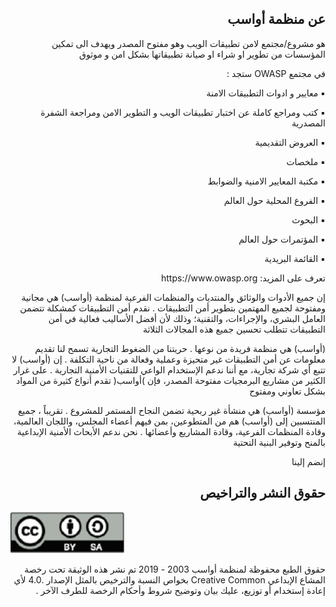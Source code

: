 <h2 dir='rtl' align='right'>عن منظمة أواسب </h2>

<p dir='rtl' align='right'>هو مشروع/مجتمع لامن تطبيقات الويب وهو مفتوح المصدر ويهدف الى تمكين المؤسسات من تطوير او شراء او صيانة تطبيقاتها بشكل امن و موثوق </p>


 <p dir='rtl' align='right'> في مجتمع OWASP ستجد : </p> 

<p dir='rtl' align='right'> ▪️ معايير و ادوات التطبيقات الامنة </p>
<p dir='rtl' align='right'> ▪️ كتب ومراجع كاملة عن اختبار تطبيقات الويب و التطوير الامن ومراجعة الشفرة المصدرية </p>
<p dir='rtl' align='right'> ▪️ العروض التقديمية </p>
<p dir='rtl' align='right'> ▪️ ملخصات </p>
<p dir='rtl' align='right'> ▪️ مكتبة المعايير الامنية والضوابط </p>
<p dir='rtl' align='right'> ▪️ الفروع المحلية حول العالم </p>
<p dir='rtl' align='right'> ▪️ البحوث </p>
<p dir='rtl' align='right'> ▪️ المؤتمرات حول العالم </p>
<p dir='rtl' align='right'> ▪️ القائمة البريدية </p>


<p dir='rtl' align='right'> تعرف على المزيد:   https://www.owasp.org </p>

<p dir='rtl' align='right'> 
إن جميع الأدوات والوثائق والمنتديات والمنظمات الفرعية لمنظمة (أواسب) هي
مجانية ومفتوحة لجميع المهتمين بتطوير أمن التطبيقات . نقدم أمن التطبيقات
كمشكلة تتضمن العامل البشري، والإجراءات، والتقنية؛ وذلك لأن أفضل الأساليب
فعالية في أمن التطبيقات تتطلب تحسين جميع هذه المجالات الثلاثة
<p dir='rtl' align='right'> 
(أواسب) هي منظمة فريدة من نوعها . حريتنا من الضغوط التجارية تسمح لنا
تقديم معلومات عن أمن التطبيقات غير متحيزة وعملية وفعالة من ناحية التكلفة .
إن (أواسب) لا تتبع أي شركة تجارية، مع أننا ندعم الإستخدام الواعي للتقنيات
الأمنية التجارية . على غرار الكثير من مشاريع البرمجيات مفتوحة المصدر، فإن
)أواسب( تقدم أنواع كثيرة من المواد بشكل تعاوني ومفتوح
<p dir='rtl' align='right'> 
مؤسسة (أواسب) هي منشأة غير ربحية تضمن النجاح المستمر للمشروع . تقريباً ،
جميع المنتسبين إلى (أواسب) هم من المتطوعين، بمن فيهم أعضاء المجلس،
واللجان العالمية، وقادة المنظمات الفرعية، وقادة المشاريع وأعضائها . نحن ندعم
الأبحاث الأمنية الإبداعية بالمنح وتوفير البنية التحتية

<p dir='rtl' align='right'>إنضم إلينا
    
</p> 

<h2 dir='rtl' align='right'>حقوق النشر والتراخيص   </h2>

![license](images/license.png)

<p dir='rtl' align='right'> حقوق الطبع محفوظة لمنظمة أواسب 2003 - 2019
 تم نشر هذه الوثيقة تحت رخصة المشاع الإبداعي Creative Common بخواص النسبة والترخيص بالمثل الإصدار .4.0 لأي إعادة
إستخدام أو توزيع، عليك بيان وتوضيح شروط وأحكام الرخصة للطرف الآخر .

[1]: https://www.youtube.com/user/OWASPGLOBAL
[2]: https://www.owasp.org/index.php/OWASP_Cheat_Sheet_Series
[3]: https://www.owasp.org/index.php/OWASP_Chapter
[4]: https://www.owasp.org/index.php/Category:OWASP_AppSec_Conference
[5]: https://lists.owasp.org/mailman/listinfo
[6]: https://www.owasp.org
[7]: http://creativecommons.org/licenses/by-sa/4.0/
